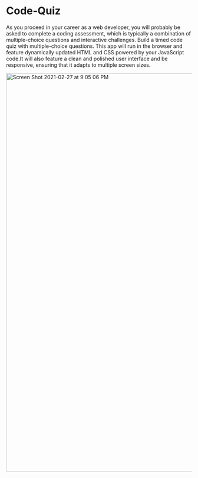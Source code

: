 # Code-Quiz

As you proceed in your career as a web developer, you will probably be asked to complete a coding assessment, which is typically a combination of multiple-choice questions and interactive challenges. Build a timed code quiz with multiple-choice questions. This app will run in the browser and feature dynamically updated HTML and CSS powered by your JavaScript code.It will also feature a clean and polished user interface and be responsive, ensuring that it adapts to multiple screen sizes.


<img width="1079" alt="Screen Shot 2021-02-27 at 9 05 06 PM" src="/Users/christineosmak/Desktop/Quiz.png">
